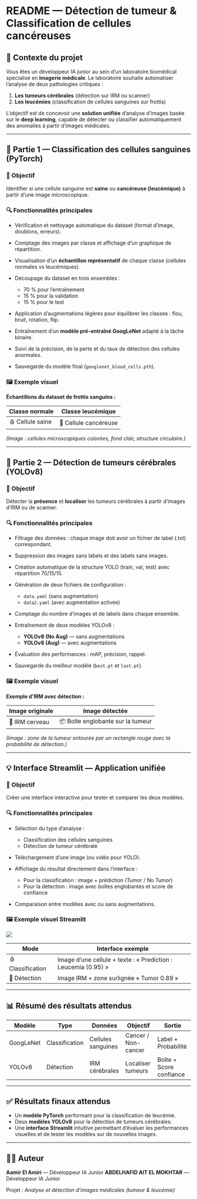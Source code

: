 # README — Détection de tumeur & Classification de cellules cancéreuses

## 🎯 Contexte du projet

Vous êtes un développeur IA junior au sein d’un laboratoire biomédical spécialisé en **imagerie médicale**. Le laboratoire souhaite automatiser l’analyse de deux pathologies critiques :

1. **Les tumeurs cérébrales** (détection sur IRM ou scanner)
2. **Les leucémies** (classification de cellules sanguines sur frottis)

L’objectif est de concevoir une **solution unifiée** d’analyse d’images basée sur le **deep learning**, capable de détecter ou classifier automatiquement des anomalies à partir d’images médicales.

---

## 🧠 Partie 1 — Classification des cellules sanguines (PyTorch)

### 🎯 Objectif

Identifier si une cellule sanguine est **saine** ou **cancéreuse (leucémique)** à partir d’une image microscopique.

### 🔍 Fonctionnalités principales

* Vérification et nettoyage automatique du dataset (format d’image, doublons, erreurs).
* Comptage des images par classe et affichage d’un graphique de répartition.
* Visualisation d’un **échantillon représentatif** de chaque classe (cellules normales vs leucémiques).
* Découpage du dataset en trois ensembles :

  * 70 % pour l’entraînement
  * 15 % pour la validation
  * 15 % pour le test
* Application d’augmentations légères pour équilibrer les classes : flou, bruit, rotation, flip.
* Entraînement d’un **modèle pré-entraîné GoogLeNet** adapté à la tâche binaire.
* Suivi de la précision, de la perte et du taux de détection des cellules anormales.
* Sauvegarde du modèle final (`googlenet_blood_cells.pth`).

### 🖼️ Exemple visuel

**Échantillons du dataset de frottis sanguins :**

| Classe normale   | Classe leucémique     |
| ---------------- | --------------------- |
| 🩸 Cellule saine | 🧫 Cellule cancéreuse |

*(Image : cellules microscopiques colorées, fond clair, structure circulaire.)*

---

## 🧬 Partie 2 — Détection de tumeurs cérébrales (YOLOv8)

### 🎯 Objectif

Détecter la **présence** et **localiser** les tumeurs cérébrales à partir d’images d’IRM ou de scanner.

### 🔍 Fonctionnalités principales

* Filtrage des données : chaque image doit avoir un fichier de label (.txt) correspondant.
* Suppression des images sans labels et des labels sans images.
* Création automatique de la structure YOLO (train, val, test) avec répartition 70/15/15.
* Génération de deux fichiers de configuration :

  * `data.yaml` (sans augmentation)
  * `data2.yaml` (avec augmentation activée)
* Comptage du nombre d’images et de labels dans chaque ensemble.
* Entraînement de deux modèles YOLOv8 :

  * **YOLOv8 (No Aug)** — sans augmentations
  * **YOLOv8 (Aug)** — avec augmentations
* Évaluation des performances : mAP, précision, rappel.
* Sauvegarde du meilleur modèle (`best.pt` et `last.pt`).

### 🖼️ Exemple visuel

**Exemple d’IRM avec détection :**

| Image originale | Image détectée                    |
| --------------- | --------------------------------- |
| 🧠 IRM cerveau  | 📦 Boîte englobante sur la tumeur |

*(Image : zone de la tumeur entourée par un rectangle rouge avec la probabilité de détection.)*

---

## 💡 Interface Streamlit — Application unifiée

### 🎯 Objectif

Créer une interface interactive pour tester et comparer les deux modèles.

### 🔍 Fonctionnalités principales

* Sélection du type d’analyse :

  * Classification des cellules sanguines
  * Détection de tumeur cérébrale
* Téléchargement d’une image (ou vidéo pour YOLO).
* Affichage du résultat directement dans l’interface :

  * Pour la classification : image + prédiction (Tumor / No Tumor)
  * Pour la détection : image avec boîtes englobantes et score de confiance
* Comparaison entre modèles avec ou sans augmentations.

### 🖼️ Exemple visuel Streamlit

<img src="resultat.png">

| Mode              | Interface exemple                                              |
| ----------------- | -------------------------------------------------------------- |
| 🩸 Classification | Image d’une cellule + texte : « Prediction : Leucemia (0.95) » |
| 🧠 Détection      | Image IRM + zone surlignée « Tumor 0.89 »                      |

---

## 📊 Résumé des résultats attendus

| Modèle    | Type           | Données            | Objectif            | Sortie                  |
| --------- | -------------- | ------------------ | ------------------- | ----------------------- |
| GoogLeNet | Classification | Cellules sanguines | Cancer / Non-cancer | Label + Probabilité     |
| YOLOv8    | Détection      | IRM cérébrales     | Localiser tumeurs   | Boîte + Score confiance |

---

## ✅ Résultats finaux attendus

* Un **modèle PyTorch** performant pour la classification de leucémie.
* Deux **modèles YOLOv8** pour la détection de tumeurs cérébrales.
* Une **interface Streamlit** intuitive permettant d’évaluer les performances visuelles et de tester les modèles sur de nouvelles images.

---

## 👨‍💻 Auteur

**Aamir El Amiri** — Développeur IA Junior
**ABDELHAFID AIT EL MOKHTAR** — Développeur IA Junior

Projet : *Analyse et détection d’images médicales (tumeur & leucémie)*
